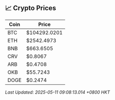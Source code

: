 ## 📈 Crypto Prices

| Coin | Price |
| ---- | ----- |
| BTC | $104292.0201 |
| ETH | $2542.4973 |
| BNB | $663.6505 |
| CRV | $0.8067 |
| ARB | $0.4708 |
| OKB | $55.7243 |
| DOGE | $0.2474 |

_Last Updated: 2025-05-11 09:08:13.014 +0800 HKT_